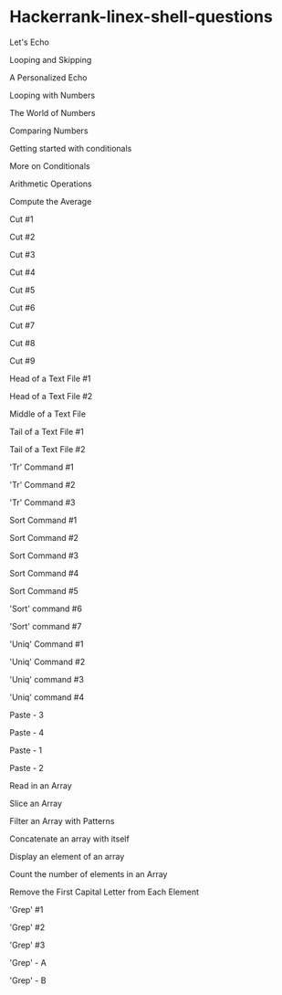 # Hackerrank-linex-shell-questions
Let's Echo

Looping and Skipping

A Personalized Echo

Looping with Numbers

The World of Numbers

Comparing Numbers

Getting started with conditionals

More on Conditionals

Arithmetic Operations

Compute the Average

Cut #1

Cut #2

Cut #3

Cut #4

Cut #5

Cut #6

Cut #7

Cut #8

Cut #9

Head of a Text File #1

Head of a Text File #2

Middle of a Text File

Tail of a Text File #1

Tail of a Text File #2

'Tr' Command #1

'Tr' Command #2

'Tr' Command #3

Sort Command #1

Sort Command #2

Sort Command #3

Sort Command #4

Sort Command #5

'Sort' command #6

'Sort' command #7

'Uniq' Command #1

'Uniq' Command #2

'Uniq' command #3

'Uniq' command #4

Paste - 3

Paste - 4

Paste - 1

Paste - 2

Read in an Array

Slice an Array

Filter an Array with Patterns

Concatenate an array with itself

Display an element of an array

Count the number of elements in an Array

Remove the First Capital Letter from Each Element

'Grep' #1

'Grep' #2

'Grep' #3

'Grep' - A

'Grep' - B
